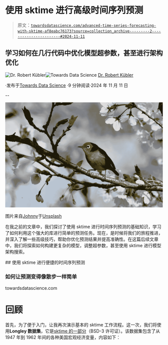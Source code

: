 # 使用 sktime 进行高级时间序列预测

> 原文：[`towardsdatascience.com/advanced-time-series-forecasting-with-sktime-af8eabc76173?source=collection_archive---------2-----------------------#2024-11-11`](https://towardsdatascience.com/advanced-time-series-forecasting-with-sktime-af8eabc76173?source=collection_archive---------2-----------------------#2024-11-11)

## 学习如何在几行代码中优化模型超参数，甚至进行架构优化

[](https://dr-robert-kuebler.medium.com/?source=post_page---byline--af8eabc76173--------------------------------)![Dr. Robert Kübler](https://dr-robert-kuebler.medium.com/?source=post_page---byline--af8eabc76173--------------------------------)[](https://towardsdatascience.com/?source=post_page---byline--af8eabc76173--------------------------------)![Towards Data Science](https://towardsdatascience.com/?source=post_page---byline--af8eabc76173--------------------------------) [Dr. Robert Kübler](https://dr-robert-kuebler.medium.com/?source=post_page---byline--af8eabc76173--------------------------------)

·发布于[Towards Data Science](https://towardsdatascience.com/?source=post_page---byline--af8eabc76173--------------------------------) ·9 分钟阅读·2024 年 11 月 11 日

--

![](img/fea3cddb258c8b82b0f895177e65b7b2.png)

图片来自[Johnny](https://unsplash.com/@johnny69px?utm_source=medium&utm_medium=referral)于[Unsplash](https://unsplash.com/?utm_source=medium&utm_medium=referral)

在我之前的文章中，我们探讨了使用 sktime 进行时间序列预测的基础知识，学习了如何利用这个强大的库进行简单的预测任务。现在，是时候将我们的旅程推进，并深入了解一些高级技巧，帮助你优化预测结果并提高准确性。在这篇后续文章中，我们将探索如何构建更复杂的模型，调整超参数，甚至使用 sktime 进行模型架构搜索。

[](/convenient-time-series-forecasting-with-sktime-bb82375e846c?source=post_page-----af8eabc76173--------------------------------) ## 使用 sktime 进行便捷的时间序列预测

### 如何让预测变得像散步一样简单

towardsdatascience.com

# 回顾

首先，为了便于入门，让我再次演示基本的 sktime 工作流程。这一次，我们将使用**Longley 数据集**，它是[sktime 的一部分](https://www.sktime.net/en/stable/api_reference/auto_generated/sktime.datasets.load_longley.html)（BSD-3 许可证）。该数据集包含了从 1947 年到 1962 年间的各种美国宏观经济变量，内容如下：

